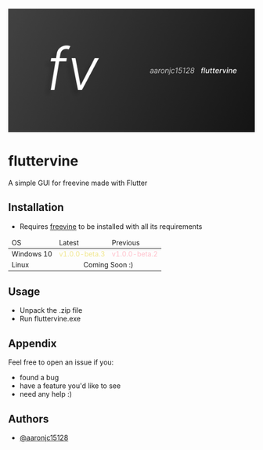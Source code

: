 ![cover](https://github.com/aaronjc15128/fluttervine/blob/main/assets/covers/readme.png?raw=true)

# fluttervine
A simple GUI for freevine made with Flutter

## Installation
- Requires [freevine](https://github.com/stabbedbybrick/freevine) to be installed with all its requirements
<table>
    <thead>
        <tr>
            <td>OS</td>
            <td>Latest</td>
            <td>Previous</td>
        </tr>
    </thead>
    <tbody>
        <tr>
            <td>Windows 10</td>
            <td><a
                href="https://github.com/aaronjc15128/fluttervine/releases/tag/v1.0.0-beta.3"
                style="color: khaki; text-decoration: none;"
            > v1.0.0-beta.3
            </a></td>
            <td><a
                href="https://github.com/aaronjc15128/fluttervine/releases/tag/v1.0.0-beta.2"
                style="color: pink; text-decoration: none;"
            > v1.0.0-beta.2
            </a></td>
        </tr>
        <tr>
            <td>Linux</td>
            <td colspan=2 align="center">
                Coming Soon :)
            </td>
        </tr>
    </tbody>
</table>

## Usage
- Unpack the .zip file
- Run fluttervine.exe

## Appendix
Feel free to open an issue if you:
- found a bug
- have a feature you'd like to see
- need any help :)

## Authors
- [@aaronjc15128](https://www.github.com/aaronjc15128)

